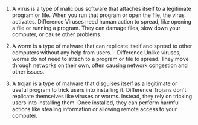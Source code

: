 1.  A virus is a type of malicious software that attaches itself to a legitimate program or file. When you run that program or open the file, the virus activates.  Difference Viruses need human action to spread, like opening a file or running a program. They can damage files, slow down your computer, or cause other problems. 

2. A worm is a type of malware that can replicate itself and spread to other computers without any help from users. - Difference Unlike viruses, worms do not need to attach to a program or file to spread. They move through networks on their own, often causing network congestion and other issues. 

3.  A trojan is a type of malware that disguises itself as a legitimate or useful program to trick users into installing it.  Difference Trojans don't replicate themselves like viruses or worms. Instead, they rely on tricking users into installing them. Once installed, they can perform harmful actions like stealing information or allowing remote access to your computer.